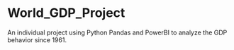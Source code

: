 # World_GDP_Project
An individual project using Python Pandas and PowerBI to analyze the GDP behavior since 1961.
